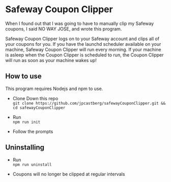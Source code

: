 # Safeway Coupon Clipper
When I found out that I was going to have to manually clip my Safeway coupons, I said NO WAY JOSE, and wrote this program.

Safeway Coupon Clipper logs on to your Safeway account and clips all of your coupons for you. If you have the launchd scheduler available on your machine, Safeway Coupon Clipper will run every morning. If your machine is asleep when the Coupon Clipper is scheduled to run, the Coupon Clipper will run as soon as your machine wakes up!

## How to use
This program requires Nodejs and npm to use.

- Clone Down this repo<br/>
`git clone https://github.com/jpcastberg/safewayCouponClipper.git && cd safewayCouponClipper`

- Run<br/>
`npm run init`

- Follow the prompts

## Uninstalling

- Run<br/>
`npm run uninstall`

- Coupons will no longer be clipped at regular intervals
